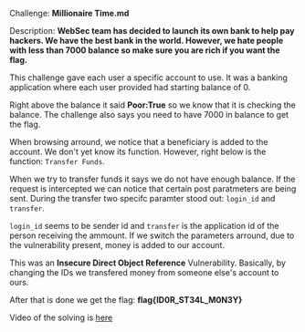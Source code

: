 Challenge: **Millionaire Time.md**

Description: **WebSec team has decided to launch its own bank to help pay hackers. We have the best bank in the world. However, we hate people with less than 7000 balance so make sure you are rich if you want the flag.**

This challenge gave each user a specific account to use. It was a banking application where each user provided had starting balance of 0. 

Right above the balance it said **Poor:True** so we know that it is checking the balance. The challenge also says you need to have 7000 in balance to get the flag. 

When browsing arround, we notice that a beneficiary is added to the account. We don't yet know its function. However, right below is the function: `Transfer Funds`. 

When we try to transfer funds it says we do not have enough balance. If the request is intercepted we can notice that certain post paratmeters are being sent. During the transfer two specifc paramter stood out: `login_id` and `transfer`. 

`login_id` seems to be sender id and `transfer` is the application id of the person receiving the ammount. If we switch the parameters arround, due to the vulnerability present, money is added to our account. 

This was an **Insecure Direct Object Reference** Vulnerability. Basically, by changing the IDs we transfered money from someone else's account to ours. 

After that is done we get the flag: **flag{ID0R_ST34L_M0N3Y}**

Video of the solving is [here](https://www.youtube.com/watch?v=0aUtAo9EIVM)